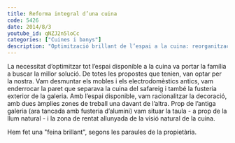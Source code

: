 ```yaml
---
title: Reforma integral d’una cuina
code: 5426
date: 2014/8/3
youtube_id: qNZJ2n5loCc
categories: ["Cuines i banys"]
description: "Optimització brillant de l’espai a la cuina: reorganització de la distribució per a zones de treball i rentat, amb una decoració funcional i estètica."
---
```


La necessitat d’optimitzar tot l’espai disponible a la cuina va portar la família a buscar la millor solució. De totes les propostes que tenien, van optar per la nostra. Vam desmuntar els mobles i els electrodomèstics antics, vam enderrocar la paret que separava la cuina del safareig i també la fusteria exterior de la galeria. Amb l’espai disponible, vam racionalitzar la decoració, amb dues àmplies zones de treball una davant de l’altra. Prop de l’antiga galeria (ara tancada amb fusteria d’alumini) vam situar la taula - a prop de la llum natural - i la zona de rentat allunyada de la visió natural de la cuina.

Hem fet una "feina brillant", segons les paraules de la propietària.
